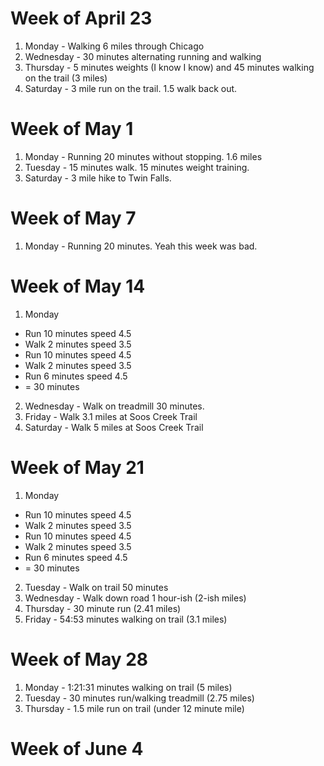 Week of April 23
====================
1. Monday - Walking 6 miles through Chicago
2. Wednesday - 30 minutes alternating running and walking
3. Thursday - 5 minutes weights (I know I know) and 45 minutes walking on the trail (3 miles)
4. Saturday - 3 mile run on the trail. 1.5 walk back out.

Week of May 1
====================
1. Monday - Running 20 minutes without stopping. 1.6 miles
2. Tuesday - 15 minutes walk. 15 minutes weight training.
3. Saturday - 3 mile hike to Twin Falls.

Week of May 7
====================
1. Monday - Running 20 minutes.
Yeah this week was bad.

Week of May 14
====================
1. Monday
  - Run 10 minutes speed 4.5
  - Walk 2 minutes speed 3.5
  - Run 10 minutes speed 4.5
  - Walk 2 minutes speed 3.5
  - Run 6 minutes speed 4.5
  - = 30 minutes

2. Wednesday - Walk on treadmill 30 minutes.
3. Friday - Walk 3.1 miles at Soos Creek Trail
4. Saturday - Walk 5 miles at Soos Creek Trail

Week of May 21
====================
1. Monday
  - Run 10 minutes speed 4.5
  - Walk 2 minutes speed 3.5
  - Run 10 minutes speed 4.5
  - Walk 2 minutes speed 3.5
  - Run 6 minutes speed 4.5
  - = 30 minutes

  2. Tuesday - Walk on trail 50 minutes
  3. Wednesday - Walk down road 1 hour-ish (2-ish miles)
  4. Thursday - 30 minute run (2.41 miles)
  5. Friday -  54:53 minutes walking on trail (3.1 miles)

  Week of May 28
  ====================
  1. Monday - 1:21:31 minutes walking on trail (5 miles)
  2. Tuesday - 30 minutes run/walking treadmill (2.75 miles)
  3. Thursday - 1.5 mile run on trail (under 12 minute mile)

  Week of June 4
  ====================
